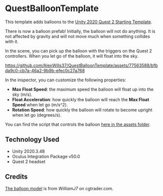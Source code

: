 # QuestBalloonTemplate

This template adds balloons to the [Unity 2020 Quest 2 Starting Template](https://github.com/AlexWills37/UnityQuest2020Template).

There is now a balloon prefab! Initially, the balloon will not do anything. It is not affected by gravity and will not move much when something collides with it.

In the scene, you can pick up the balloon with the triggers on the Quest 2 controllers. When you let go of the balloon, it will float into the sky.

https://github.com/AlexWills37/QuestBalloonTemplate/assets/77563588/bfbda9c0-cb7a-46a2-9b9b-efec0c27a768

In the inspector, you can customize the following properties:

- **Max Float Speed**: the maximum speed the balloon will float up into the sky (m/s).
- **Float Acceleration**: how quickly the balloon will reach the **Max Float Speed** when let go (m/s^2).
- **Rotation Speed**: how quickly the balloon will rotate to become upright when let go (degrees/s).

You can find the script that controls the balloon [here in the assets folder](./UnityQuest2020BalloonTemplate/Assets/Scripts/Template/BalloonBehavior.cs).

## Technology Used

- Unity 2020.3.48
- Oculus Integration Package v50.0
- Quest 2 headset

## Credits

[The balloon model](https://www.cgtrader.com/free-3d-models/interior/other/free-3d-balloon) is from *WilliamJ7* on cgtrader.com.
